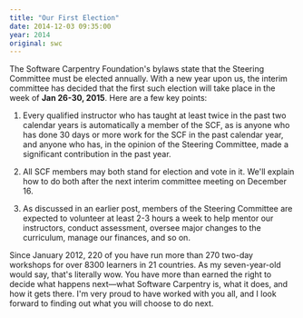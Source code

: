 ```yaml
---
title: "Our First Election"
date: 2014-12-03 09:35:00
year: 2014
original: swc
---
```

<p>
  The Software Carpentry Foundation's bylaws
  state that the Steering Committee must be elected annually.
  With a new year upon us,
  the interim committee has decided that the first such election will take place
  in the week of <strong>Jan 26-30, 2015</strong>.
  Here are a few key points:
</p>
<ol>
  <li>
    <p>
      Every qualified instructor who has taught at least twice in the past two calendar years
      is automatically a member of the SCF,
      as is anyone who has done 30 days or more work for the SCF in the past calendar year,
      and anyone who has,
      in the opinion of the Steering Committee,
      made a significant contribution in the past year.
    </p>
  </li>
  <li>
    <p>
      All SCF members may both stand for election and vote in it.
      We'll explain how to do both after the next interim committee meeting on December 16.
    </p>
  </li>
  <li>
    <p>
      As discussed in an earlier post,
      members of the Steering Committee are expected to volunteer at least 2-3 hours a week
      to help mentor our instructors,
      conduct assessment,
      oversee major changes to the curriculum,
      manage our finances,
      and so on.
    </p>
  </li>
</ol>
<p>
  Since January 2012,
  220 of you have run more than 270 two-day workshops for over 8300 learners in 21 countries.
  As my seven-year-old would say,
  that's literally wow.
  You have more than earned the right to decide what happens next&mdash;what
  Software Carpentry is, what it does, and how it gets there.
  I'm very proud to have worked with you all,
  and I look forward to finding out what you will choose to do next.
</p>
